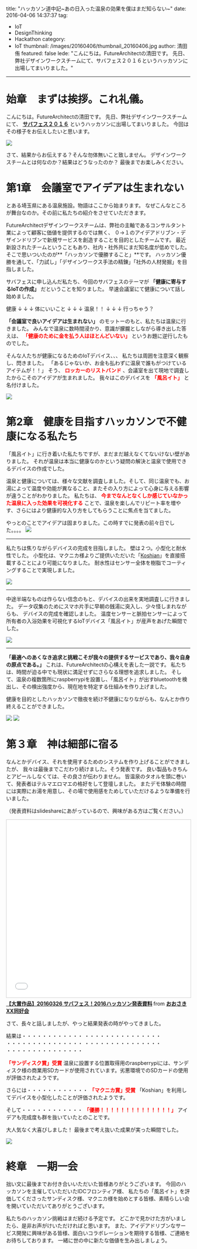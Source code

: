 title: "ハッカソン道中記~あの日入った温泉の効果を僕はまだ知らない~"
date: 2016-04-06 14:37:37
tag:
  - IoT
  - DesignThinking
  - Hackathon
category:
  - IoT
thumbnail: /images/20160406/thumbnail_20160406.jpg
author: 清田侑
featured: false
lede: "こんにちは。FutureArchitectの清田です。
先日、弊社デザインワークスチームにて、サバフェス２０１６というハッカソンに出場してまいりました。"
---
# 始章　まずは挨拶。これ礼儀。

こんにちは。FutureArchitectの清田です。
先日、弊社デザインワークスチームにて、 **[サバフェス２０１６](http://2016.serverfesta.info/)** というハッカソンに出場してまいりました。
今回はその様子をお伝えしたいと思います。

<!-- more -->

<img src="/images/20160406/photo_20160406_01.png" class="img-small-size">


さて、結果からお伝えする？そんな勿体無いこと致しません。
デザインワークスチームとは何なのか？結果はどうなったのか？
最後までお楽しみください。

# 第1章　会議室でアイデアは生まれない

とある埼玉県にある温泉施設。物語はここから始まります。
なぜこんなところが舞台なのか。その前に私たちの紹介をさせていただきます。

FutureArchitectデザインワークスチームは、弊社の主軸であるコンサルタント業によって顧客に価値を提供するのでは無く、
０→１のアイデアドリブン・デザインドリブンで新規サービスを創造することを目的としたチームです。
最近新設されたチームということもあり、社内・社外共にまだ知名度が低めでした。
そこで思いついたのが**「ハッカソンで優勝すること」**です。
ハッカソン優勝を通して、「力試し」「デザインワークス手法の精錬」「社外の人材発掘」を目指しました。

サバフェスに申し込んだ私たち、今回のサバフェスのテーマが **「健康に寄与するIoTの作成」** だということを知りました。
早速会議室にて健康について話し始めました。

健康
↓
↓
↓
体にいいこと
↓
↓
↓
温泉！！
↓
↓
↓
行っちゃう？

**「会議室で良いアイデアは生まれない」** のモットーのもと、私たちは温泉に行きました。
みんなで温泉に数時間浸かり、意識が朦朧としながら導き出した答えは、
**<Font color="red">「健康のために金を払う人はほとんどいない」</font>** というお題に逆行したものでした。

そんな人たちが健康になるためのIoTデバイス、、、
私たちは周囲を注意深く観察し、閃きました。
「あるじゃないか、お金も払わずに温泉で誰もがつけているアイテムが！！」
そう、 **<Font color="red">ロッカーのリストバンド</font>** 、会議室を出て現地で調査したからこそのアイデアが生まれました。
我々はこのデバイスを **<Font color="red">「風呂イト」</font>** と名付けました。

<img src="/images/20160406/photo_20160406_02.jpeg">

# 第2章　健康を目指すハッカソンで不健康になる私たち

「風呂イト」に行き着いた私たちですが、まだまだ越えなくてないけない壁がありました。
それが温泉は本当に健康なのかという疑問の解決と温泉で使用できるデバイスの作成でした。

温泉と健康については、様々な文献を調査しました。そして、同じ温泉でも、お湯によって温度や効能が異なること、またその入り方によって心身に与える影響が違うことがわかりました。
私たちは、 **<Font color="red">今までなんとなくしか感じていなかった温泉に入った効果を可視化する</font>** ことで、温泉を楽しんでリピート率を増やす、さらにはより健康的な入り方をしてもらうことに焦点を当てました。

やっとのことでアイデアは固まりました。この時すでに発表の前々日でした。。。。
<img src="/images/20160406/photo_20160406_03.jpeg">


---


私たちは焦りながらデバイスの完成を目指しました。
壁は２つ。小型化と耐水性でした。
小型化は、マクニカ様よりご提供いただいた「[Koshian](http://www.m-pression.com/ja/solutions/boards/koshian)」を直接搭載することにより可能になりました。
耐水性はセンサー全体を樹脂でコーティングすることで実現しました。

<img src="/images/20160406/photo_20160406_04.jpeg">

---

中途半端なものは作らない信念のもと、デバイスの出来を実地調査しに行きました。
データ収集のためにスマホ片手に早朝の銭湯に突入し、少々怪しまれながらも、
デバイスの完成を確認しました。
温度センサーと脈拍センサーによって所有者の入浴効果を可視化するIoTデバイス「風呂イト」が産声をあげた瞬間でした。

<img src="/images/20160406/photo_20160406_05.jpeg">

---

**「最適へのあくなき追求と挑戦こそが我々の提供するサービスであり、我々自身の原点である。」**
これは、FutureArchitectの心構えを表した一説です。
私たちは、時間が迫る中でも現状に満足せずにさらなる理想を追求しました。
そして、温泉の複数箇所にraspberrypiを設置し、「風呂イト」が出すbluetoothを検出し、その検出強度から、現在地を特定する仕組みを作り上げました。

健康を目的としたハッカソンで徹夜を続け不健康になりながらも、なんとか作り終えることができました。

<img src="/images/20160406/photo_20160406_06.png" class="img-small-size">
<img src="/images/20160406/photo_20160406_07.jpeg" class="img-small-size">

# 第３章　神は細部に宿る

なんとかデバイス、それを使用するためのシステムを作り上げることができましたが、
我々は最後までこだわり続けました。そう発表です。
良い製品もきちんとアピールしなくては、その良さが伝わりません。
皆温泉のタオルを頭に巻いて、発表者はテルマエロマエの格好をして登壇しました。
またデモ体験の時間には実際にお湯を用意し、その場で使用感をためしていただけるような準備を行いました。


（発表資料はslideshareにあがっているので、興味がある方はご覧ください。）

<iframe src="//www.slideshare.net/slideshow/embed_code/key/2KQT2RgankZykW" width="595" height="485" frameborder="0" marginwidth="0" marginheight="0" scrolling="no" style="border:1px solid #CCC; border-width:1px; margin-bottom:5px; max-width: 100%;" allowfullscreen> </iframe> <div style="margin-bottom:5px"> <strong> <a href="//www.slideshare.net/OsakiXXDoukoukai/20160326-2016" title="【大賞作品】20160326 サバフェス！2016ハッカソン発表資料" target="_blank">【大賞作品】20160326 サバフェス！2016ハッカソン発表資料</a> </strong> from <strong><a target="_blank" href="//www.slideshare.net/OsakiXXDoukoukai">おおさきXX同好会</a></strong> </div>


さて、長々と話しましたが、やっと結果発表の時がやってきました。
<br>

結果は・・・・・・・・・・・・
・・・・・・・・・・・・・・・
・・・・・・・・・・・・・・・
・・・・・・・・・・・・・・・
・・・・・・・・・・・・・・・
<br>

<Font color="red">**「サンディスク賞」受賞**</font>
温泉に設置する位置取得用のraspberrypiには、サンディスク様の商業用SDカードが使用されています。劣悪環境でのSDカードの使用が評価されたようです。
<br>


さらには・・・・・・・・・・・・
<Font color="red">**「マクニカ賞」受賞**</font>
「Koshian」を利用してデバイスを小型化したことが評価されたようです。
<br>


そして・・・・・・・・・・・・
<Font color="red">**「優勝！！！！！！！！！！！！！！」**</font>
アイデアも完成度も群を抜いていたとのことです。
<br>

大人気なく大喜びしました！
最後まで考え抜いた成果が実った瞬間でした。

<img src="/images/20160406/photo_20160406_09.jpeg">

# 終章　一期一会

拙い文に最後までお付き合いいただいた皆様ありがとうございます。
今回のハッカソンを主催していただいたIDCフロンティア様、
私たちの「風呂イト」を評価してくださったサンディスク様、マクニカ様を始めとする皆様、素晴らしい会を開いていただいてありがとうございます。

私たちのハッカソン挑戦はまだ続ける予定です。
どこかで見かけた方がいましたら、是非お声がけいただければと思います。
また、アイデアドリブンなサービス開発に興味がある皆様、面白いコラボレーションを期待する皆様、ご連絡をお待ちしております。
一緒に世の中に新たな価値を生み出しましょう。
